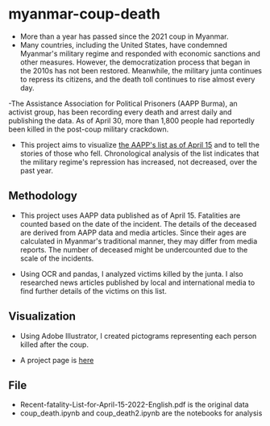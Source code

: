 # myanmar-coup-death

- More than a year has passed since the 2021 coup in Myanmar.
- Many countries, including the United States, have condemned Myanmar's military regime and responded with economic sanctions and other measures. However, the democratization process that began in the 2010s has not been restored. Meanwhile, the military junta continues to repress its citizens, and the death toll continues to rise almost every day.

-The Assistance Association for Political Prisoners (AAPP Burma), an activist group, has been recording every death and arrest daily and publishing the data. As of April 30, more than 1,800 people had reportedly been killed in the post-coup military crackdown.

- This project aims to visualize [the AAPP's list as of April 15](https://aappb.org/?p=21071) and to tell the stories of those who fell. Chronological analysis of the list indicates that the military regime's repression has increased, not decreased, over the past year.

## Methodology 

- This project uses AAPP data published as of April 15. Fatalities are counted based on the date of the incident. The details of the deceased are derived from AAPP data and media articles. Since their ages are calculated in Myanmar's traditional manner, they may differ from media reports. The number of deceased might be undercounted due to the scale of the incidents.

- Using OCR and pandas, I analyzed victims killed by the junta. I also researched news articles published by local and international media to find further details of the victims on this list.

## Visualization

- Using Adobe Illustrator, I created pictograms representing each person killed after the coup.

- A project page is [here](https://naokatoh.github.io/myanmar-coup-death/)

## File

- Recent-fatality-List-for-April-15-2022-English.pdf is the original data
- coup_death.ipynb and coup_death2.ipynb are the notebooks for analysis
